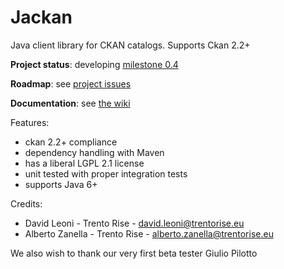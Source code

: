 Jackan
====

Java client library for CKAN catalogs. Supports Ckan 2.2+ 

**Project status**: developing [milestone 0.4](https://github.com/opendatatrentino/Jackan/issues?milestone=2&state=open)

**Roadmap**: see [project issues](https://github.com/opendatatrentino/Jackan/issues)

**Documentation**: see [the wiki](https://github.com/opendatatrentino/Jackan/wiki)


Features:
  * ckan 2.2+ compliance
  * dependency handling with Maven
  * has a liberal LGPL 2.1 license
  * unit tested with proper integration tests
  * supports Java 6+

Credits:

* David Leoni - Trento Rise - david.leoni@trentorise.eu 
* Alberto Zanella - Trento Rise - alberto.zanella@trentorise.eu

We also wish to thank our very first beta tester Giulio Pilotto



